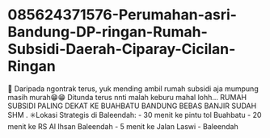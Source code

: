 # 085624371576-Perumahan-asri-Bandung-DP-ringan-Rumah-Subsidi-Daerah-Ciparay-Cicilan-Ringan
📢 Daripada ngontrak terus, yuk mending ambil rumah subsidi aja mumpung masih murah😁😁 Ditunda terus nnti malah keburu mahal lohh...  RUMAH SUBSIDI PALING DEKAT KE BUAHBATU BANDUNG BEBAS BANJIR SUDAH SHM . ✳️Lokasi Strategis di Baleendah: - 30 menit ke pintu tol Buahbatu - 20 menit ke RS Al Ihsan Baleendah - 5 menit ke Jalan Laswi - Baleendah
